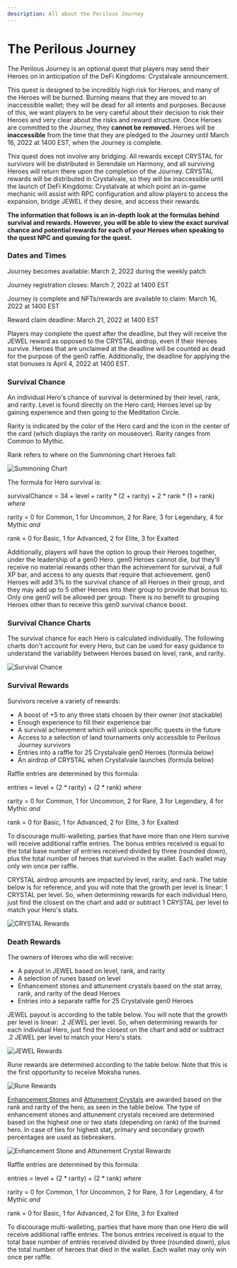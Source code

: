 ```yaml
---
description: All about the Perilous Journey
---
```


# The Perilous Journey

The Perilous Journey is an optional quest that players may send their Heroes on in anticipation of the DeFi Kingdoms: Crystalvale announcement.&#x20;

This quest is designed to be incredibly high risk for Heroes, and many of the Heroes will be burned. Burning means that they are moved to an inaccessible wallet; they will be dead for all intents and purposes. Because of this, we want players to be very careful about their decision to risk their Heroes and very clear about the risks and reward structure. Once Heroes are committed to the Journey, they **cannot be removed.** Heroes will be **inaccessible** from the time that they are pledged to the Journey until March 16, 2022 at 1400 EST, when the Journey is complete.

This quest does not involve any bridging. All rewards except CRYSTAL for survivors will be distributed in Serendale on Harmony, and all surviving Heroes will return there upon the completion of the Journey. CRYSTAL rewards will be distributed in Crystalvale, so they will be inaccessible until the launch of DeFi Kingdoms: Crystalvale at which point an in-game mechanic will assist with RPC configuration and allow players to access the expansion, bridge JEWEL if they desire, and access their rewards.&#x20;

**The information that follows is an in-depth look at the formulas behind survival and rewards. However, you will be able to view the exact survival chance and potential rewards for each of your Heroes when speaking to the quest NPC and queuing for the quest.**&#x20;

### **Dates and Times**

Journey becomes available: March 2, 2022 during the weekly patch

Journey registration closes: March 7, 2022 at 1400 EST

Journey is complete and NFTs/rewards are available to claim: March 16, 2022 at 1400 EST

Reward claim deadline: March 21, 2022 at 1400 EST

Players may complete the quest after the deadline, but they will receive the JEWEL reward as opposed to the CRYSTAL airdrop, even if their Heroes survive. Heroes that are unclaimed at the deadline will be counted as dead for the purpose of the gen0 raffle. Additionally, the deadline for applying the stat bonuses is April 4, 2022 at 1400 EST.

### Survival Chance

An individual Hero's chance of survival is determined by their level, rank, and rarity. Level is found directly on the Hero card; Heroes level up by gaining experience and then going to the Meditation Circle.&#x20;

Rarity is indicated by the color of the Hero card and the icon in the center of the card (which displays the rarity on mouseover). Rarity ranges from Common to Mythic.

Rank refers to where on the Summoning chart Heroes fall:&#x20;

![ Summoning Chart](<../.gitbook/assets/Albus Class Tree.png>)

The formula for Hero survival is:

survivalChance = 34 + level + rarity \* (2 + rarity) + 2 \* rank \* (1 + rank) _where_

&#x20;    rarity = 0 for Common, 1 for Uncommon, 2 for Rare, 3 for Legendary, 4 for Mythic _and_

&#x20;    rank = 0 for Basic, 1 for Advanced, 2 for Elite, 3 for Exalted

Additionally, players will have the option to group their Heroes together, under the leadership of a gen0 Hero. gen0 Heroes cannot die, but they'll receive no material rewards other than the achievement for survival, a full XP bar, and access to any quests that require that achievement. gen0 Heroes will add 3% to the survival chance of all Heroes in their group, and they may add up to 5 other Heroes into their group to provide that bonus to. Only one gen0 will be allowed per group. There is no benefit to grouping Heroes other than to receive this gen0 survival chance boost.

### Survival Chance Charts

The survival chance for each Hero is calculated individually. The following charts don't account for every Hero, but can be used for easy guidance to understand the variability between Heroes based on level, rank, and rarity.

![Survival Chance](../.gitbook/assets/survchance.png)

### Survival Rewards

Survivors receive a variety of rewards:

* A boost of +5 to any three stats chosen by their owner (not stackable)
* Enough experience to fill their experience bar
* A survival achievement which will unlock specific quests in the future
* Access to a selection of land tournaments only accessible to Perilous Journey survivors
* Entries into a raffle for 25 Crystalvale gen0 Heroes (formula below)
* An airdrop of CRYSTAL when Crystalvale launches (formula below)

Raffle entries are determined by this formula:

entries = level + (2 \* rarity) + (2 \* rank) _where_

&#x20;    rarity = 0 for Common, 1 for Uncommon, 2 for Rare, 3 for Legendary, 4 for Mythic _and_

&#x20;    rank = 0 for Basic, 1 for Advanced, 2 for Elite, 3 for Exalted

To discourage multi-walleting, parties that have more than one Hero survive will receive additional raffle entries. The bonus entries received is equal to the total base number of entries received divided by three (rounded down), plus the total number of heroes that survived in the wallet. Each wallet may only win once per raffle.

CRYSTAL airdrop amounts are impacted by level, rarity, and rank. The table below is for reference, and you will note that the growth per level is linear: 1 CRYSTAL per level. So, when determining rewards for each individual Hero, just find the closest on the chart and add or subtract 1 CRYSTAL per level to match your Hero's stats.

![CRYSTAL Rewards](../.gitbook/assets/crystreward.png)

### Death Rewards

The owners of Heroes who die will receive:

* A payout in JEWEL based on level, rank, and rarity
* A selection of runes based on level
* Enhancement stones and attunement crystals based on the stat array, rank, and rarity of the dead Heroes
* Entries into a separate raffle for 25 Crystalvale gen0 Heroes

JEWEL payout is according to the table below. You will note that the growth per level is linear: .2 JEWEL per level. So, when determining rewards for each individual Hero, just find the closest on the chart and add or subtract .2 JEWEL per level to match your Hero's stats.

![JEWEL Rewards](../.gitbook/assets/jewelreward.png)

Rune rewards are determined according to the table below. Note that this is the first opportunity to receive Moksha runes.

![Rune Rewards](<../.gitbook/assets/runereward (1).png>)

[Enhancement Stones](gameplay/heroes/enhancement-stones.md) and [Attunement Crystals](gameplay/heroes/attunement-crystals/) are awarded based on the rank and rarity of the hero, as seen in the table below. The type of enhancement stones and attunement crystals received are determined based on the highest one or two stats (depending on rank) of the burned hero. In case of ties for highest stat, primary and secondary growth percentages are used as tiebreakers.

![Enhancement Stone and Attunement Crystal Rewards](../.gitbook/assets/death-enhancement-attunement-reward.png)

Raffle entries are determined by this formula:

entries = level + (2 \* rarity) + (2 \* rank) _where_

&#x20;    rarity = 0 for Common, 1 for Uncommon, 2 for Rare, 3 for Legendary, 4 for Mythic _and_

&#x20;    rank = 0 for Basic, 1 for Advanced, 2 for Elite, 3 for Exalted

To discourage multi-walleting, parties that have more than one Hero die will receive additional raffle entries. The bonus entries received is equal to the total base number of entries received divided by three (rounded down), plus the total number of heroes that died in the wallet. Each wallet may only win once per raffle.
